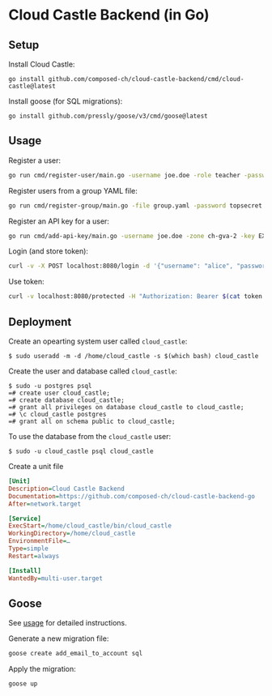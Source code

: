# Cloud Castle Backend (in Go)

## Setup

Install Cloud Castle:

    go install github.com/composed-ch/cloud-castle-backend/cmd/cloud-castle@latest

Install goose (for SQL migrations):

    go install github.com/pressly/goose/v3/cmd/goose@latest

## Usage

Register a user:

```sh
go run cmd/register-user/main.go -username joe.doe -role teacher -password topsecret -tenant m346
```

Register users from a group YAML file:

```sh
go run cmd/register-group/main.go -file group.yaml -password topsecret -role student -tenant m346
```

Register an API key for a user:

```sh
go run cmd/add-api-key/main.go -username joe.doe -zone ch-gva-2 -key EXO… -secret SECRET…
```

Login (and store token):

```sh
curl -v -X POST localhost:8080/login -d '{"username": "alice", "password": "topsecret"}' | jq -r '.token' > token.txt
```

Use token:

```sh
curl -v localhost:8080/protected -H "Authorization: Bearer $(cat token.txt)"
```

## Deployment

Create an opearting system user called `cloud_castle`:

    $ sudo useradd -m -d /home/cloud_castle -s $(which bash) cloud_castle

Create the user and database called `cloud_castle`:

    $ sudo -u postgres psql
    =# create user cloud_castle;
    =# create database cloud_castle;
    =# grant all privileges on database cloud_castle to cloud_castle;
    =# \c cloud_castle postgres
    =# grant all on schema public to cloud_castle;

To use the database from the `cloud_castle` user:

    $ sudo -u cloud_castle psql cloud_castle

Create a unit file 

```ini
[Unit]
Description=Cloud Castle Backend
Documentation=https://github.com/composed-ch/cloud-castle-backend-go
After=network.target

[Service]
ExecStart=/home/cloud_castle/bin/cloud_castle
WorkingDirectory=/home/cloud_castle
EnvironmentFile=…
Type=simple
Restart=always

[Install]
WantedBy=multi-user.target
```

## Goose

See [usage](https://github.com/pressly/goose?tab=readme-ov-file#usage) for detailed instructions.

Generate a new migration file:

```sh
goose create add_email_to_account sql
```

Apply the migration:

```sh
goose up
```